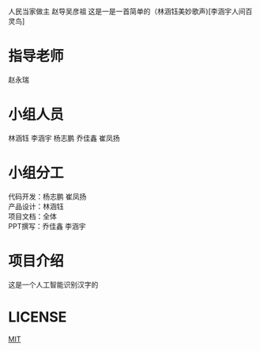# 
人民当家做主 赵导吴彦祖
这是一是一首简单的（林涵钰美妙歌声)[李涵宇人间百灵鸟]

# 指导老师
赵永瑞

# 小组人员
林涵钰  李涵宇  杨志鹏  乔佳鑫  崔凤扬

# 小组分工
  代码开发：杨志鹏 崔凤扬  
  产品设计：林涵钰  
  项目文档：全体  
  PPT撰写：乔佳鑫 李涵宇

# 项目介绍
这是一个人工智能识别汉字的

# LICENSE
[MIT](https://github.com/Bistu-OSSDT-2022/6-zhaoyr-linhy/blob/program/license)
